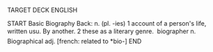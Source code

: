 TARGET DECK
ENGLISH

START
Basic
Biography
Back: n. (pl. -ies) 1 account of a person's life, written usu. By another. 2 these as a literary genre.  biographer n. Biographical adj. [french: related to *bio-]
END
